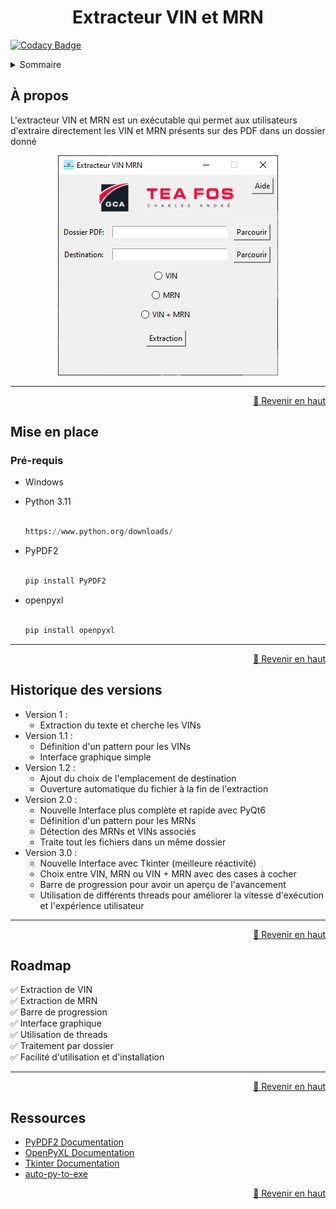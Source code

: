 <div align="center">

<h1>Extracteur VIN et MRN</h1>

</div>

[![Codacy Badge](https://api.codacy.com/project/badge/Grade/8a867e5e4ebe4c11824e35cea688f8cf)](https://app.codacy.com/gh/clementfornes13/Extracteur-VIN-MRN?utm_source=github.com&utm_medium=referral&utm_content=clementfornes13/Extracteur-VIN-MRN&utm_campaign=Badge_Grade)

<details>

<summary>Sommaire</summary>

- [À propos](#%C3%A0-propos)
- [Mise en place](#mise-en-place)
  - [Pré-requis](#pr%C3%A9-requis)
- [Historique des versions](#historique-des-versions)
- [Roadmap](#roadmap)
- [Ressources](#ressources)

</details>

## À propos

L'extracteur VIN et MRN est un exécutable qui permet aux utilisateurs d'extraire directement les VIN et MRN présents sur des PDF dans un dossier donné

<div align="center">

[![Screenshot](https://github.com/clementfornes13/Extracteur-VIN-MRN/blob/main/images/Screenshot%20Interface.png)](https://github.com/clementfornes13/Extracteur-VIN-MRN)

</div>

---

<div align="right">

[🔼 Revenir en haut](#%C3%A0-propos)

</div>

## Mise en place

### Pré-requis

- Windows
- Python 3.11

  ```py

  https://www.python.org/downloads/
  ```

- PyPDF2

  ```py

  pip install PyPDF2
  ```

- openpyxl

  ```py

  pip install openpyxl
  ```

---

<div align="right">

[🔼 Revenir en haut](#%C3%A0-propos)

</div>

## Historique des versions

- Version 1 :
  - Extraction du texte et cherche les VINs
- Version 1.1 :
  - Définition d'un pattern pour les VINs
  - Interface graphique simple
- Version 1.2 :
  - Ajout du choix de l'emplacement de destination
  - Ouverture automatique du fichier à la fin de l'extraction
- Version 2.0 :
  - Nouvelle Interface plus complète et rapide avec PyQt6
  - Définition d'un pattern pour les MRNs
  - Détection des MRNs et VINs associés
  - Traite tout les fichiers dans un même dossier
- Version 3.0 :
  - Nouvelle Interface avec Tkinter (meilleure réactivité)
  - Choix entre VIN, MRN ou VIN + MRN avec des cases à cocher
  - Barre de progression pour avoir un aperçu de l'avancement
  - Utilisation de différents threads pour améliorer la vitesse d'exécution et l'expérience utilisateur

---

<div align="right">

[🔼 Revenir en haut](#%C3%A0-propos)

</div>

## Roadmap

✅ Extraction de VIN\
✅ Extraction de MRN\
✅ Barre de progression\
✅ Interface graphique\
✅ Utilisation de threads\
✅ Traitement par dossier\
✅ Facilité d'utilisation et d'installation

---

<div align="right">

[🔼 Revenir en haut](#%C3%A0-propos)

</div>

## Ressources

- [PyPDF2 Documentation](https://pypdf2.readthedocs.io/en/3.0.0/)
- [OpenPyXL Documentation](https://openpyxl.readthedocs.io/en/stable/)
- [Tkinter Documentation](https://docs.python.org/fr/3/library/tkinter.html)
- [auto-py-to-exe](https://pypi.org/project/auto-py-to-exe/)

<div align="right">

[🔼 Revenir en haut](#%C3%A0-propos)

</div>
